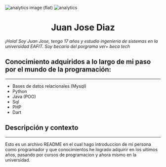 
![analytics image (flat)](https://raw.githubusercontent.com/vitr/google-analytics-beacon/master/static/badge-flat.gif)
![analytics](https://www.google-analytics.com/collect?v=1&cid=555&t=pageview&ec=repo&ea=open&dp=/Plantilla-de-repositorio/readme&dt=&tid=UA-4677001-16)
<h1 align="center"> Juan Jose Diaz</h1>

*¡Hola! Soy Juan Jose, tengo 17 años y estudio ingenieria de sistemas en la universidad EAFIT.*
*Soy becario del porgrama ver+ beca tech*


## Conocimiento adquiridos a lo largo de mi paso por el mundo de la programación:
---

- Bases de datos relacionales (Mysql)
- Python
- Java (POO)
- Sql
- PHP
- Dart




## Descripción y contexto
---
Esto es un archivo README en el cual hago introduccion de mi persona como programador y que conocimientos he logrado adquirir en los ultimos años, pasando por cursos de programacion y ahora mismo en la universidad.




